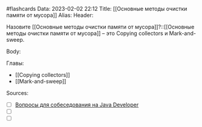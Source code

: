 #flashcards
Data: 2023-02-02 22:12
Title: [[Основные методы очистки памяти от мусора]]
Alias:
Header:

Назовите [[Основные методы очистки памяти от мусора]]?::[[Основные методы очистки памяти от мусора]] – это Copying collectors и Mark-and-sweep.
<!--SR:!2023-11-03,10,710-->



Body:



Главы:
- [[Copying collectors]]
- [[Mark-and-sweep]]


Sources:
- [ ] [Вопросы для собеседования на Java Developer](https://github.com/enhorse/java-interview/blob/master/README.md#%D0%9E%D0%9E%D0%9F)
- [ ] []()
- [ ] []()
